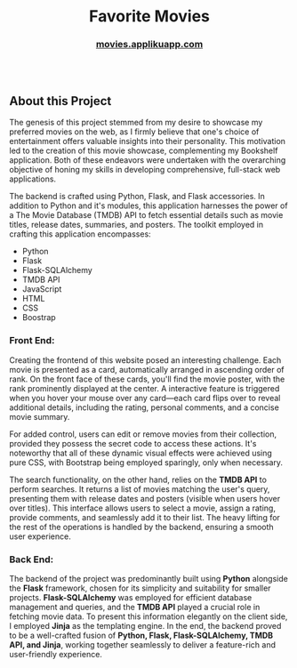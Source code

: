 <h1 align="center">Favorite Movies</h1>
<h3 align="center"><a href="https://bookshelf.applikuapp.com">movies.applikuapp.com</a></h3>

<br/>

<br/>

<h2>About this Project</h2>
<p>The genesis of this project stemmed from my desire to showcase my preferred movies on the web, as I firmly believe that one's choice of entertainment offers valuable insights into their personality. This motivation led to the creation of this movie showcase, complementing my Bookshelf application. Both of these endeavors were undertaken with the overarching objective of honing my skills in developing comprehensive, full-stack web applications.</p>

<p>The backend is crafted using Python, Flask, and Flask accessories. In addition to Python and it's modules, this application harnesses the power of a The Movie Database (TMDB) API to fetch essential details such as movie titles, release dates, summaries, and posters. The toolkit employed in crafting this application encompasses:
<ul>
  <li>Python</li>
  <li>Flask</li>
  <li>Flask-SQLAlchemy</li>
  <li>TMDB API</li>
  <li>JavaScript</li>
  <li>HTML</li>
  <li>CSS</li>
  <li>Boostrap</li>
</ul>
</p>
<h3>Front End:</h3>
<p>Creating the frontend of this website posed an interesting challenge. Each movie is presented as a card, automatically arranged in ascending order of rank. On the front face of these cards, you'll find the movie poster, with the rank prominently displayed at the center. A interactive feature is triggered when you hover your mouse over any card—each card flips over to reveal additional details, including the rating, personal comments, and a concise movie summary.</p>

<p>For added control, users can edit or remove movies from their collection, provided they possess the secret code to access these actions. It's noteworthy that all of these dynamic visual effects were achieved using pure CSS, with Bootstrap being employed sparingly, only when necessary.</p>

<p>The search functionality, on the other hand, relies on the <b>TMDB API</b> to perform searches. It returns a list of movies matching the user's query, presenting them with release dates and posters (visible when users hover over titles). This interface allows users to select a movie, assign a rating, provide comments, and seamlessly add it to their list. The heavy lifting for the rest of the operations is handled by the backend, ensuring a smooth user experience.</p>

<h3>Back End:</h3>
<p>The backend of the project was predominantly built using <b>Python</b> alongside the <b>Flask</b> framework, chosen for its simplicity and suitability for smaller projects. <b>Flask-SQLAlchemy</b> was employed for efficient database management and queries, and the <b>TMDB API</b> played a crucial role in fetching movie data. To present this information elegantly on the client side, I employed <b>Jinja</b> as the templating engine. In the end, the backend proved to be a well-crafted fusion of <b>Python, Flask, Flask-SQLAlchemy, TMDB API, and Jinja</b>, working together seamlessly to deliver a feature-rich and user-friendly experience.</p>





